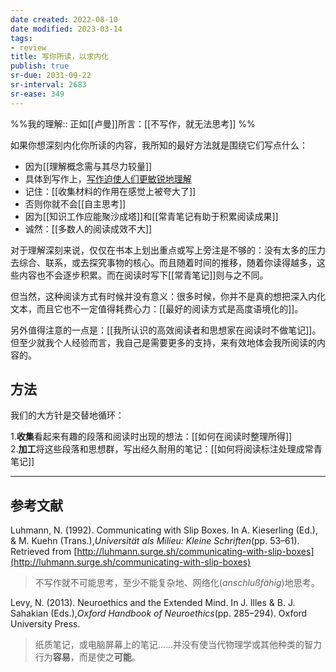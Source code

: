 ```yaml
---
date created: 2022-08-10
date modified: 2023-03-14
tags:
- review
title: 写你所读，以求内化
publish: true
sr-due: 2031-09-22
sr-interval: 2683
sr-ease: 349
---
```

%%我的理解:: 正如[[卢曼]]所言：[[不写作，就无法思考]] %%

如果你想深刻内化你所读的内容，我所知的最好方法就是围绕它们写点什么：

- 因为[[理解概念需与其尽力较量]]
- 具体到写作上，[写作迫使人们更敏锐地理解](https://notes.andymatuschak.org/z8q1K5a8i95qARkpFwS45qqtQzM8th82TkeUg)
- 记住：[[收集材料的作用在感觉上被夸大了]]
- 否则你就不会[[自主思考]]
- 因为[[知识工作应能聚沙成塔]]和[[常青笔记有助于积累阅读成果]]
- 诚然：[[多数人的阅读成效不大]]

对于理解深刻来说，仅仅在书本上划出重点或写上旁注是不够的：没有太多的压力去综合、联系，或去探究事物的核心。而且随着时间的推移，随着你读得越多，这些内容也不会逐步积累。而在阅读时写下[[常青笔记]]则与之不同。

但当然，这种阅读方式有时候并没有意义：很多时候，你并不是真的想把深入内化文本，而且它也不一定值得耗费心力：[[最好的阅读方式是高度语境化的]]。

另外值得注意的一点是：[[我所认识的高效阅读者和思想家在阅读时不做笔记]]。但至少就我个人经验而言，我自己是需要更多的支持，来有效地体会我所阅读的内容的。

## 方法

我们的大方针是交替地循环：

1.**收集**看起来有趣的段落和阅读时出现的想法：[[如何在阅读时整理所得]]  
2.**加工**将这些段落和思想群，写出经久耐用的笔记：[[如何将阅读标注处理成常青笔记]]

___

## 参考文献

Luhmann, N. (1992). Communicating with Slip Boxes. In A. Kieserling (Ed.), & M. Kuehn (Trans.),*Universität als Milieu: Kleine Schriften*(pp. 53–61). Retrieved from [http://luhmann.surge.sh/communicating-with-slip-boxes](http://luhmann.surge.sh/communicating-with-slip-boxes)

> 不写作就不可能思考，至少不能复杂地、网络化(*anschlußfähig*)地思考。

Levy, N. (2013). Neuroethics and the Extended Mind. In J. Illes & B. J. Sahakian (Eds.),*Oxford Handbook of Neuroethics*(pp. 285–294). Oxford University Press.

> 纸质笔记，或电脑屏幕上的笔记……并没有使当代物理学或其他种类的智力行为**容易**，而是使之**可能**。